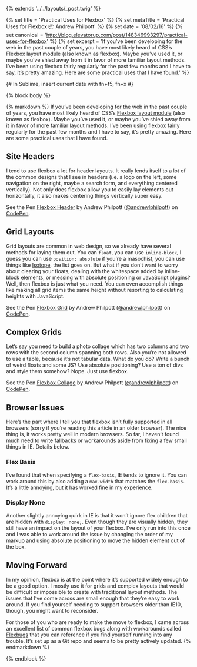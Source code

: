 {% extends '../../layouts/_post.twig' %}

{% set title = 'Practical Uses for Flexbox' %}
{% set metaTitle = 'Practical Uses for Flexbox 📦 Andrew Philpott' %}
{% set date = '08/02/16' %}
{% set canonical = 'http://blog.elevatorup.com/post/148346993297/practical-uses-for-flexbox' %}
{% set excerpt = 'If you’ve been developing for the web in the past couple of years, you have most likely heard of CSS’s Flexbox layout module (also known as flexbox). Maybe you’ve used it, or maybe you’ve shied away from it in favor of more familiar layout methods. I’ve been using flexbox fairly regularly for the past few months and I have to say, it’s pretty amazing. Here are some practical uses that I have found.' %}

{# In Sublime, insert current date with fn+f5, fn+x #}

{% block body %}

{% markdown %}
If you’ve been developing for the web in the past couple of years, you have most likely heard of CSS’s [Flexbox layout module](http://www.w3.org/TR/css-flexbox-1/) (also known as flexbox). Maybe you’ve used it, or maybe you’ve shied away from it in favor of more familiar layout methods. I’ve been using flexbox fairly regularly for the past few months and I have to say, it’s pretty amazing. Here are some practical uses that I have found.

## Site Headers

I tend to use flexbox a lot for header layouts. It really lends itself to a lot of the common designs that I see in headers (i.e. a logo on the left, some navigation on the right, maybe a search form, and everything centered vertically). Not only does flexbox allow you to easily lay elements out horizontally, it also makes centering things vertically super easy.

<p data-height="265" data-theme-id="light" data-slug-hash="oLvmNO" data-default-tab="result" data-user="andrewlphilpott" data-embed-version="2" class="codepen">See the Pen <a href="http://codepen.io/andrewlphilpott/pen/oLvmNO/">Flexbox Header</a> by Andrew Philpott (<a href="http://codepen.io/andrewlphilpott">@andrewlphilpott</a>) on <a href="http://codepen.io">CodePen</a>.</p>
<script async src="//assets.codepen.io/assets/embed/ei.js"></script>

## Grid Layouts

Grid layouts are common in web design, so we already have several methods for laying them out. You can `float`, you can use `inline-block`, I guess you can use `position: absolute` if you’re a masochist, you can use things like [Isotope](http://isotope.metafizzy.co), the list goes on. But what if you don’t want to worry about clearing your floats, dealing with the whitespace added by inline-block elements, or messing with absolute positioning or JavaScript plugins? Well, then flexbox is just what you need. You can even accomplish things like making all grid items the same height without resorting to calculating heights with JavaScript.

<p data-height="882" data-theme-id="light" data-slug-hash="YWzzMe" data-default-tab="result" data-user="andrewlphilpott" data-embed-version="2" class="codepen">See the Pen <a href="http://codepen.io/andrewlphilpott/pen/YWzzMe/">Flexbox Grid</a> by Andrew Philpott (<a href="http://codepen.io/andrewlphilpott">@andrewlphilpott</a>) on <a href="http://codepen.io">CodePen</a>.</p>
<script async src="//assets.codepen.io/assets/embed/ei.js"></script>

## Complex Grids

Let’s say you need to build a photo collage which has two columns and two rows with the second column spanning both rows. Also you’re not allowed to use a table, because it’s not tabular data. What do you do? Write a bunch of weird floats and some JS? Use absolute positioning? Use a ton of divs and style them somehow? Nope. Just use flexbox.

<p data-height="453" data-theme-id="light" data-slug-hash="WxNbbV" data-default-tab="result" data-user="andrewlphilpott" data-embed-version="2" class="codepen">See the Pen <a href="http://codepen.io/andrewlphilpott/pen/WxNbbV/">Flexbox Collage</a> by Andrew Philpott (<a href="http://codepen.io/andrewlphilpott">@andrewlphilpott</a>) on <a href="http://codepen.io">CodePen</a>.</p>
<script async src="//assets.codepen.io/assets/embed/ei.js"></script>

## Browser Issues

Here’s the part where I tell you that flexbox isn’t fully supported in all browsers (sorry if you’re reading this article in an older browser). The nice thing is, it works pretty well in modern browsers. So far, I haven’t found much need to write fallbacks or workarounds aside from fixing a few small things in IE. Details below.

### Flex Basis

I’ve found that when specifying a `flex-basis`, IE tends to ignore it. You can work around this by also adding a `max-width` that matches the `flex-basis`. It’s a little annoying, but it has worked fine in my experience.

### Display None

Another slightly annoying quirk in IE is that it won’t ignore flex children that are hidden with `display: none;`. Even though they are visually hidden, they still have an impact on the layout of your flexbox. I’ve only run into this once and I was able to work around the issue by changing the order of my markup and using absolute positioning to move the hidden element out of the box.

## Moving Forward

In my opinion, flexbox is at the point where it’s supported widely enough to be a good option. I mostly use it for grids and complex layouts that would be difficult or impossible to create with traditional layout methods. The issues that I’ve come across are small enough that they’re easy to work around. If you find yourself needing to support browsers older than IE10, though, you might want to reconsider.

For those of you who are ready to make the move to flexbox, I came across an excellent list of common flexbox bugs along with workarounds called [Flexbugs](https://github.com/philipwalton/flexbugs) that you can reference if you find yourself running into any trouble. It’s set up as a Git repo and seems to be pretty actively updated.
{% endmarkdown %}

{% endblock %}
